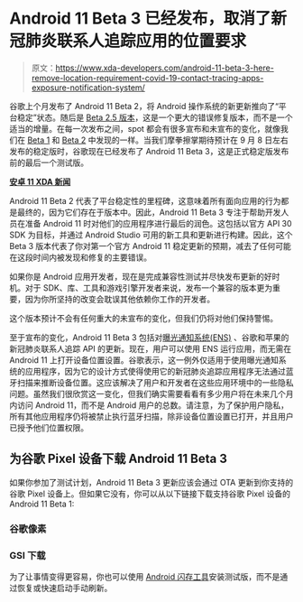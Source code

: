 # Android 11 Beta 3 已经发布，取消了新冠肺炎联系人追踪应用的位置要求

> 原文：<https://www.xda-developers.com/android-11-beta-3-here-remove-location-requirement-covid-19-contact-tracing-apps-exposure-notification-system/>

谷歌上个月发布了 Android 11 Beta 2，将 Android 操作系统的新更新推向了“平台稳定”状态。随后是 [Beta 2.5 版本](https://www.xda-developers.com/android-11-beta-2-5-fixes-pixel-4-screen-flickering-and-more/)，这是一个更大的错误修复版本，而不是一个适当的增量。在每一次发布之间，spot 都会有很多宣布和未宣布的变化，就像我们在 [Beta 1](https://www.xda-developers.com/android-11-beta-1-rolled-out-early-some-google-pixel-4-users-whats-new-changes-features/) 和 [Beta 2](https://www.xda-developers.com/android-11-beta-2-new-features/) 中发现的一样。当我们摩拳擦掌期待预计在 9 月 8 日左右发布的稳定版时，谷歌现在已经发布了 Android 11 Beta 3，这是正式稳定版发布前的最后一个测试版。

**[安卓 11 XDA 新闻](https://www.xda-developers.com/tag/android-11/)**

Android 11 Beta 2 代表了平台稳定性的里程碑，这意味着所有面向应用的行为都是最终的，因为它们存在于版本中。因此，Android 11 Beta 3 专注于帮助开发人员在准备 Android 11 时对他们的应用程序进行最后的润色。这包括以官方 API 30 SDK 为目标，并通过 Android Studio 可用的新工具和更新进行构建。因此，这个 Beta 3 版本代表了你对第一个官方 Android 11 稳定更新的预期，减去了任何可能在这段时间内被发现和修复的主要错误。

如果你是 Android 应用开发者，现在是完成兼容性测试并尽快发布更新的好时机。对于 SDK、库、工具和游戏引擎开发者来说，发布一个兼容的版本更为重要，因为你所坚持的改变会耽误其他依赖你工作的开发者。

这个版本预计不会有任何重大的未宣布的变化，但我们仍将对他们保持警惕。

至于宣布的变化，Android 11 Beta 3 包括对[曝光通知系统(ENS)](https://www.xda-developers.com/google-apple-new-privacy-functional-improvements-exposure-notification-covid-19-contact-tracing-api/) 、谷歌和苹果的新冠肺炎联系人追踪 API 的更新。现在，用户可以使用 ENS 运行应用，而无需在 Android 11 上打开设备位置设置。谷歌表示，这一例外仅适用于使用曝光通知系统的应用程序，因为它的设计方式使得使用它的新冠肺炎追踪应用程序无法通过蓝牙扫描来推断设备位置。这应该解决了用户和开发者在这些应用环境中的一些隐私问题。虽然我们很欣赏这一变化，但我们确实需要看看有多少用户将在未来几个月内访问 Android 11，而不是 Android 用户的总数。请注意，为了保护用户隐私，所有其他应用程序仍将被禁止执行蓝牙扫描，除非设备位置设置已打开，并且用户已授予他们位置权限。

## 为谷歌 Pixel 设备下载 Android 11 Beta 3

如果你参加了测试计划，Android 11 Beta 3 更新应该会通过 OTA 更新到你支持的谷歌 Pixel 设备上。但如果它没有，你可以从以下链接下载支持谷歌 Pixel 设备的 Android 11 Beta 1:

### 谷歌像素

### GSI 下载

为了让事情变得更容易，你也可以使用 [Android 闪存工具](https://developer.android.com/preview/download#flashtool)安装测试版，而不是通过恢复或快速启动手动刷新。